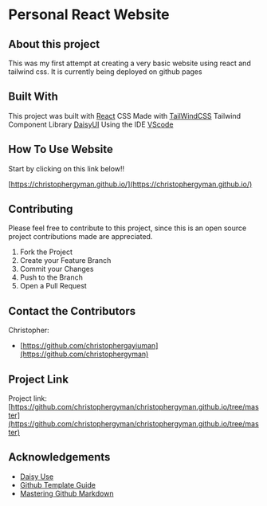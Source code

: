 # Personal React Website

## About this project
This was my first attempt at creating a very basic website using react and tailwind css. It is currently being deployed on github pages


## Built With
This project was built with [React](https://reactjs.org//)
CSS Made with [TailWindCSS](https://tailwindcss.com/)
Tailwind Component Library [DaisyUI](https://daisyui.com/)
Using the IDE [VScode](https://code.visualstudio.com/)


## How To Use Website
Start by clicking on this link below!!

[https://christophergyman.github.io/](https://christophergyman.github.io/)


## Contributing
Please feel free to contribute to this project, since this is an open source project contributions made are appreciated.
1. Fork the Project
2. Create your Feature Branch
3. Commit your Changes
4. Push to the Branch
5. Open a Pull Request

## Contact the Contributors
Christopher:
- [https://github.com/christophergayiuman](https://github.com/christophergyman)


## Project Link 
Project link:
[https://github.com/christophergyman/christophergyman.github.io/tree/master](https://github.com/christophergyman/christophergyman.github.io/tree/master)

## Acknowledgements
* [Daisy Use](https://daisyui.com/docs/use/)
* [Github Template Guide](https://github.com/othneildrew/Best-README-Template)
* [Mastering Github Markdown](https://guides.github.com/features/mastering-markdown/)

